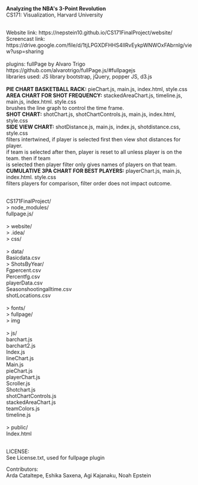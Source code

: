 <b>Analyzing the NBA's 3-Point Revolution</b>
<br />
CS171: Visualization, Harvard University
<br />

<br />
Website link: https://nepstein10.github.io/CS171FinalProject/website/
<br />
Screencast link: https://drive.google.com/file/d/1tjLPGXDFHHS4lIRvEykpWNWOxFAbrnlg/view?usp=sharing
<br />
<br />
plugins: fullPage by Alvaro Trigo https://github.com/alvarotrigo/fullPage.js/#fullpagejs
<br />
libraries used: JS library bootstrap, jQuery, popper JS, d3.js
<br />
<br />
<b>PIE CHART BASKETBALL RACK:</b> pieChart.js, main.js, index.html, style.css
<br />
<b>AREA CHART FOR SHOT FREQUENCY:</b> stackedAreaChart.js, timeline.js, main.js, index.html. style.css
<br />
brushes the line graph to control the time frame.
<br />
<b>SHOT CHART:</b> shotChart.js, shotChartControls.js, main.js, index.html, style.css
<br />
<b>SIDE VIEW CHART:</b> shotDistance.js, main.js, index.js, shotdistance.css, style.css
<br />
filters intertwined, if player is selected first then view shot distances for player.
<br />
if team is selected after then, player is reset to all unless player is on the team. then if team
<br />
is selected then player filter only gives names of players on that team. 
<br />
<b>CUMULATIVE 3PA CHART FOR BEST PLAYERS:</b> playerChart.js, main.js, index.html. style.css
<br />
filters players for comparison, filter order does not impact outcome.
<br /><br />

CS171FinalProject/
<br />
    > node_modules/
<br />
      fullpage.js/
<br />
<br />
    > website/
<br />
	    > .idea/
<br />
	    > css/
<br />
<br />
	    > data/
<br />
	    Basicdata.csv
<br />
        > ShotsByYear/
 <br />
        Fgpercent.csv
 <br />
        Percentfg.csv
 <br />
        playerData.csv
<br />
        Seasonshootingalltime.csv
<br />
        shotLocations.csv
 <br />
<br />
    	> fonts/
<br />
	    > fullpage/
<br />
	    > img
<br />
<br />
    	> js/
<br />
        barchart.js 
<br />
        barchart2.js
<br />
        Index.js
<br />
        lineChart.js
<br />
        Main.js
<br />
        pieChart.js
<br />
        playerChart.js
 <br />
        Scroller.js
<br />
        Shotchart.js
<br />
        shotChartControls.js
<br />
        stackedAreaChart.js
<br />
        teamColors.js
<br />
        timeline.js
<br />
<br />
    	> public/
 <br />
Index.html
<br /><br />

LICENSE:
<br />
See License.txt, used for fullpage plugin


Contributors:
<br />
Arda Cataltepe, Eshika Saxena, Agi Kajanaku, Noah Epstein
